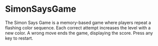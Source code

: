 # SimonSaysGame
The Simon Says Game is a memory-based game where players repeat a flashing color sequence. Each correct attempt increases the level with a new color. A wrong move ends the game, displaying the score. Press any key to restart. 

